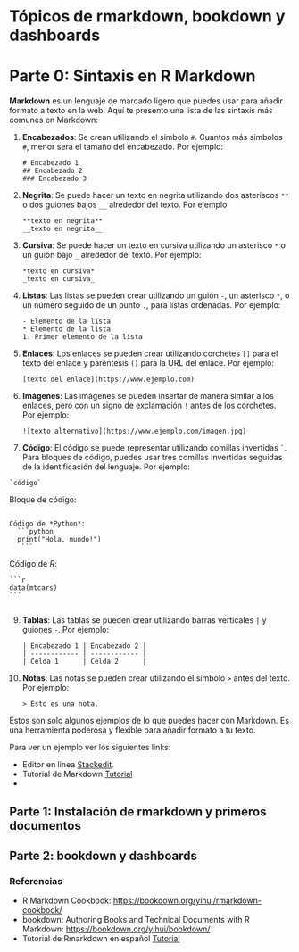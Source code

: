 # Tópicos de rmarkdown, bookdown y dashboards

# Parte 0: Sintaxis en R Markdown

**Markdown** es un lenguaje de marcado ligero que puedes usar para añadir formato a texto en la web. Aquí te presento una lista de las sintaxis más comunes en Markdown:

1. **Encabezados**: Se crean utilizando el símbolo `#`. Cuantos más símbolos `#`, menor será el tamaño del encabezado. Por ejemplo:
    ```
    # Encabezado 1
    ## Encabezado 2
    ### Encabezado 3
    ```

2. **Negrita**: Se puede hacer un texto en negrita utilizando dos asteriscos `**` o dos guiones bajos `__` alrededor del texto. Por ejemplo:
    ```
    **texto en negrita**
    __texto en negrita__
    ```

3. **Cursiva**: Se puede hacer un texto en cursiva utilizando un asterisco `*` o un guión bajo `_` alrededor del texto. Por ejemplo:
    ```
    *texto en cursiva*
    _texto en cursiva_
    ```

4. **Listas**: Las listas se pueden crear utilizando un guión `-`, un asterisco `*`, o un número seguido de un punto `.`, para listas ordenadas. Por ejemplo:
    ```
    - Elemento de la lista
    * Elemento de la lista
    1. Primer elemento de la lista
    ```

5. **Enlaces**: Los enlaces se pueden crear utilizando corchetes `[]` para el texto del enlace y paréntesis `()` para la URL del enlace. Por ejemplo:
    ```
    [texto del enlace](https://www.ejemplo.com)
    ```

6. **Imágenes**: Las imágenes se pueden insertar de manera similar a los enlaces, pero con un signo de exclamación `!` antes de los corchetes. Por ejemplo:
    ```
    ![texto alternativo](https://www.ejemplo.com/imagen.jpg)
    ```

7. **Código**: El código se puede representar utilizando comillas invertidas `` ` ``. Para bloques de código, puedes usar tres comillas invertidas seguidas de la identificación del lenguaje. Por ejemplo:

```
`código`
```

 Bloque de código:
 ```

Código de *Python*:
   ```python
   print("Hola, mundo!")
    ```

``` 

Código de *R*:

    ```r
    data(mtcars)
    ```

```

```

9. **Tablas**: Las tablas se pueden crear utilizando barras verticales `|` y guiones `-`. Por ejemplo:
    ```
    | Encabezado 1 | Encabezado 2 |
    | ------------ | ------------ |
    | Celda 1      | Celda 2      |
    ```

10. **Notas**: Las notas se pueden crear utilizando el símbolo `>` antes del texto. Por ejemplo:
    ```
    > Esto es una nota.
    ```

Estos son solo algunos ejemplos de lo que puedes hacer con Markdown. Es una herramienta poderosa y flexible para añadir formato a tu texto.


Para ver un ejemplo ver los siguientes links:
- Editor en linea [Stackedit](https://stackedit.io/).
- Tutorial de Markdown [Tutorial](https://tutorialmarkdown.com/guia)
-   
## Parte 1: Instalación de rmarkdown y primeros documentos

## Parte 2: bookdown y dashboards


### Referencias
- R Markdown Cookbook: https://bookdown.org/yihui/rmarkdown-cookbook/
- bookdown: Authoring Books and Technical Documents with R Markdown: https://bookdown.org/yihui/bookdown/
- Tutorial de Rmarkdown en español [Tutorial](https://bookdown.org/gboccardo/manual-ED-UCH/introduccion-al-uso-de-rmarkdown-para-la-compilacion-de-resultados-de-rstudio-en-diferentes-formatos.html)  
